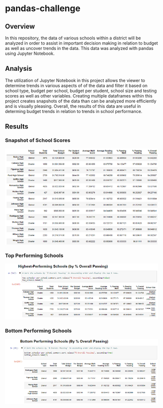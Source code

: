 # pandas-challenge

## Overview

In this repository, the data of various schools within a district will be analyzed in order to assist in important decision making in relation to budget as well as uncover trends in the data. This data was analyzed with pandas using Jupyter Notebook. 

## Analysis

The utilization of Jupyter Notebook in this project allows the viewer to determine trends in various aspects of of the data and filter it based on school type, budget per school, budget per student, school size and testing scores as well as other variables. Creating multiple dataframes within this project creates snapshots of the data than can be analyzed more efficiently and is visually pleasing. Overall, the results of this data are useful in determing budget trends in relation to trends in school performance.
 

## Results
### Snapshot of School Scores

![](./images/schools_scores.png)  

### Top Performing Schools

![](./images/top_performing.png)

### Bottom Performing Schools
![](./images/bottom_perfroming.png)  